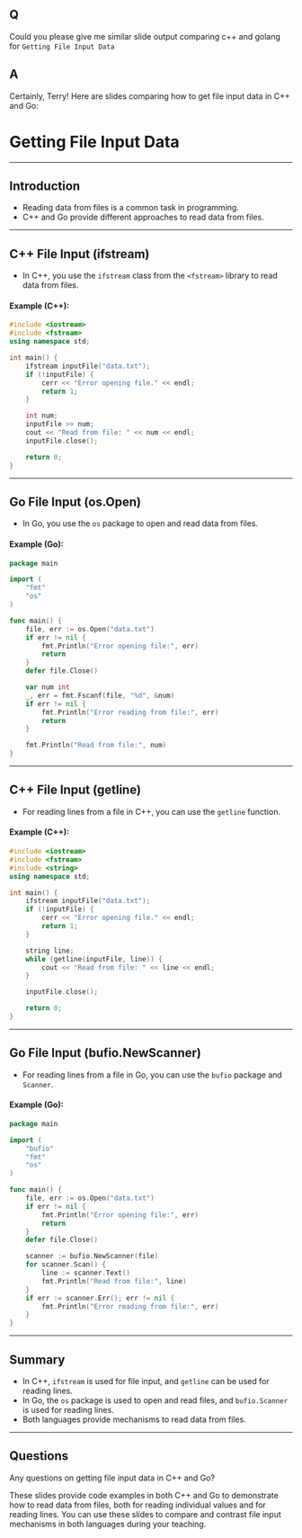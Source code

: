 ## Q

Could you please give me similar slide output comparing c++ and golang for `Getting File Input Data`

## A

Certainly, Terry! Here are slides comparing how to get file input data in C++ and Go:


<!-- Slide 1: Title -->
# Getting File Input Data

---

<!-- Slide 2: Introduction -->
## Introduction

- Reading data from files is a common task in programming.
- C++ and Go provide different approaches to read data from files.

---

<!-- Slide 3: C++ File Input (ifstream) -->
## C++ File Input (ifstream)

- In C++, you use the `ifstream` class from the `<fstream>` library to read data from files.

#### Example (C++):

```cpp
#include <iostream>
#include <fstream>
using namespace std;

int main() {
    ifstream inputFile("data.txt");
    if (!inputFile) {
        cerr << "Error opening file." << endl;
        return 1;
    }

    int num;
    inputFile >> num;
    cout << "Read from file: " << num << endl;
    inputFile.close();

    return 0;
}
```

---

<!-- Slide 4: Go File Input (os.Open) -->
## Go File Input (os.Open)

- In Go, you use the `os` package to open and read data from files.

#### Example (Go):

```go
package main

import (
    "fmt"
    "os"
)

func main() {
    file, err := os.Open("data.txt")
    if err != nil {
        fmt.Println("Error opening file:", err)
        return
    }
    defer file.Close()

    var num int
    _, err = fmt.Fscanf(file, "%d", &num)
    if err != nil {
        fmt.Println("Error reading from file:", err)
        return
    }

    fmt.Println("Read from file:", num)
}
```

---

<!-- Slide 5: C++ File Input (getline) -->
## C++ File Input (getline)

- For reading lines from a file in C++, you can use the `getline` function.

#### Example (C++):

```cpp
#include <iostream>
#include <fstream>
#include <string>
using namespace std;

int main() {
    ifstream inputFile("data.txt");
    if (!inputFile) {
        cerr << "Error opening file." << endl;
        return 1;
    }

    string line;
    while (getline(inputFile, line)) {
        cout << "Read from file: " << line << endl;
    }

    inputFile.close();

    return 0;
}
```

---

<!-- Slide 6: Go File Input (bufio.NewScanner) -->
## Go File Input (bufio.NewScanner)

- For reading lines from a file in Go, you can use the `bufio` package and `Scanner`.

#### Example (Go):

```go
package main

import (
    "bufio"
    "fmt"
    "os"
)

func main() {
    file, err := os.Open("data.txt")
    if err != nil {
        fmt.Println("Error opening file:", err)
        return
    }
    defer file.Close()

    scanner := bufio.NewScanner(file)
    for scanner.Scan() {
        line := scanner.Text()
        fmt.Println("Read from file:", line)
    }
    if err := scanner.Err(); err != nil {
        fmt.Println("Error reading from file:", err)
    }
}
```

---

<!-- Slide 7: Summary -->
## Summary

- In C++, `ifstream` is used for file input, and `getline` can be used for reading lines.
- In Go, the `os` package is used to open and read files, and `bufio.Scanner` is used for reading lines.
- Both languages provide mechanisms to read data from files.

---

<!-- Slide 8: Questions -->
## Questions

Any questions on getting file input data in C++ and Go?


These slides provide code examples in both C++ and Go to demonstrate how to read data from files, both for reading individual values and for reading lines. You can use these slides to compare and contrast file input mechanisms in both languages during your teaching.